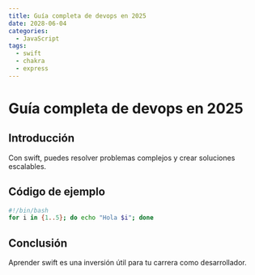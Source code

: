 ```yaml
---
title: Guía completa de devops en 2025
date: 2028-06-04
categories:
  - JavaScript
tags:
  - swift
  - chakra
  - express
---
```


# Guía completa de devops en 2025

## Introducción

Con swift, puedes resolver problemas complejos y crear soluciones escalables.

## Código de ejemplo

```bash
#!/bin/bash
for i in {1..5}; do echo "Hola $i"; done
```

## Conclusión

Aprender swift es una inversión útil para tu carrera como desarrollador.